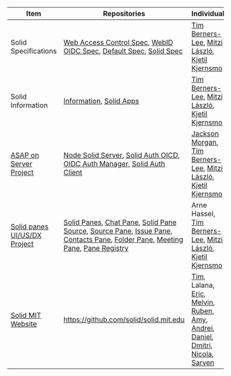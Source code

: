 
| Item  |  Repositories  | Individuals | Association | 
| ------------- | ------------- | ------------- | ------------- | 
| Solid Specifications | [Web Access Control Spec](https://github.com/solid/web-access-control-spec), [WebID OIDC Spec](https://github.com/solid/webid-oidc-spec), [Default Spec](https://github.com/solid/default-spec), [Solid Spec](https://github.com/solid/solid-spec) | [Tim Berners-Lee](https://github.com/timbl), [Mitzi László](https://github.com/Mitzi-Laszlo), [Kjetil Kjernsmo](https://github.com/kjetilk) |[Solid Team](https://github.com/solid/information/blob/master/solid-team.md) |  
| Solid Information | [Information](https://github.com/solid/information), [Solid Apps](https://github.com/solid/solid-apps) | [Tim Berners-Lee](https://github.com/timbl), [Mitzi László](https://github.com/Mitzi-Laszlo), [Kjetil Kjernsmo](https://github.com/kjetilk) |[Solid Team](https://github.com/solid/information/blob/master/solid-team.md) |  
| [ASAP on Server Project](https://github.com/orgs/solid/projects/2) | [Node Solid Server](https://github.com/solid/node-solid-server), [Solid Auth OICD](https://github.com/solid/solid-auth-oidc), [OIDC Auth Manager](https://github.com/solid/oidc-auth-manager), [Solid Auth Client](https://github.com/solid/solid-auth-client) | [Jackson Morgan](https://github.com/jaxoncreed), [Tim Berners-Lee](https://github.com/timbl), [Mitzi László](https://github.com/Mitzi-Laszlo), [Kjetil Kjernsmo](https://github.com/kjetilk) | [Project Manager](https://github.com/orgs/solid/projects) and [Solid Team](https://github.com/solid/information/blob/master/solid-team.md) |
| [Solid panes UI/US/DX Project](https://github.com/orgs/solid/projects/4) | [Solid Panes](https://github.com/solid/solid-panes), [Chat Pane](https://github.com/solid/chat-pane), [Solid Pane Source](https://github.com/solid/solid-pane-source), [Source Pane](https://github.com/solid/source-pane), [Issue Pane](https://github.com/solid/issue-pane), [Contacts Pane](https://github.com/solid/contacts-pane), [Folder Pane](https://github.com/solid/folder-pane), [Meeting Pane](https://github.com/solid/meeting-pane), [Pane Registry](https://github.com/solid/pane-registry) | Arne Hassel, [Tim Berners-Lee](https://github.com/timbl), [Mitzi László](https://github.com/Mitzi-Laszlo), [Kjetil Kjernsmo](https://github.com/kjetilk) | [Project Manager](https://github.com/orgs/solid/projects) and [Solid Team](https://github.com/solid/information/blob/master/solid-team.md) |
| [Solid MIT Website](https://solid.mit.edu)  | https://github.com/solid/solid.mit.edu | [Tim](https://github.com/timbl/), Lalana, [Eric](https://github.com/ericprud), [Melvin](https://github.com/melvincarvalho), [Ruben](https://github.com/RubenVerborgh), [Amy](https://github.com/rhiaro), [Andrei](https://github.com/deiu), [Daniel](https://github.com/dan-f), [Dmitri](https://github.com/dmitrizagidulin), [Nicola](https://github.com/nicola), [Sarven](https://github.com/csarven)|[Solid MIT Team](https://solid.mit.edu)| 
